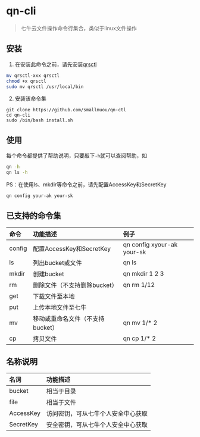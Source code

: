 # qn-cli

> 七牛云文件操作命令行集合，类似于linux文件操作
>

<link rel="stylesheet" type="text/css" href="http://oltdjo9l7.bkt.clouddn.com/asciinema-player.css" />
<script src="http://oltdjo9l7.bkt.clouddn.com/asciinema-player.js"></script>
<asciinema-player src="res/qnctl.json" autoplay preload></asciinema-player>

## 安装
1. 在安装此命令之前，请先安装[qrsctl](https://developer.qiniu.com/kodo/tools/1300/qrsctl)
```bash
mv qrsctl-xxx qrsctl
chmod +x qrsctl
sudo mv qrsctl /usr/local/bin
```

2. 安装该命令集
```
git clone https://github.com/smallmuou/qn-ctl
cd qn-cli
sudo /bin/bash install.sh
```

## 使用

每个命令都提供了帮助说明，只要敲下`-h`就可以查阅帮助，如

```bash
qn -h
qn ls -h
```
PS：在使用ls、mkdir等命令之前，请先配置AccessKey和SecretKey

```bash
qn config your-ak your-sk
```

## 已支持的命令集

|命令|功能描述|例子
|:--|:--|:--
|config|配置AccessKey和SecretKey| qn config xyour-ak your-sk
|ls|列出bucket或文件|qn ls
|mkdir|创建bucket|qn mkdir 1 2 3
|rm|删除文件（不支持删除bucket）|qn rm 1/12
|get|下载文件至本地
|put|上传本地文件至七牛
|mv|移动或重命名文件（不支持bucket）|qn mv 1/* 2
|cp|拷贝文件|qn cp 1/* 2

## 名称说明

|名词|功能描述
|:--|:--
|bucket|相当于目录
|file|相当于文件
|AccessKey|访问密钥，可从七牛个人安全中心获取
|SecretKey|安全密钥，可从七牛个人安全中心获取
